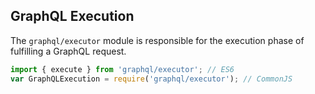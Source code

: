 GraphQL Execution
-----------------

The `graphql/executor` module is responsible for the execution phase of
fulfilling a GraphQL request.

```js
import { execute } from 'graphql/executor'; // ES6
var GraphQLExecution = require('graphql/executor'); // CommonJS
```
